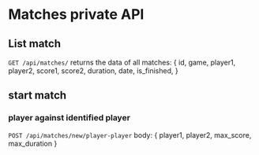 # Matches private API 

## List match
`GET /api/matches/`
returns the data of all matches:
{
	id,
	game,
	player1,
	player2,
	score1,
	score2,
	duration,
	date,
	is_finished,
}

## start match
### player against identified player
`POST /api/matches/new/player-player`
body:
{
	player1,
	player2,
	max_score,
	max_duration
}